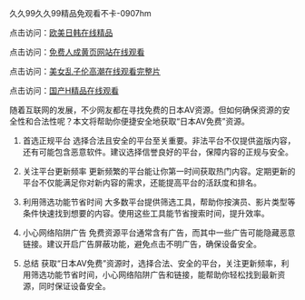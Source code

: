 久久99久久99精品免观看不卡-0907hm

点击访问：<a href="https://heiliaowt0d7p.pages.dev">欧美日韩在线精品</a>

点击访问：<a href="https://heiliaoow5kzm.pages.dev">免费人成黄页网站在线观看</a>

点击访问：<a href="https://heiliaoxwd5i8.pages.dev">美女乱子伦高潮在线观看完整片</a>

点击访问：<a href="https://heiliaowzu4ur.pages.dev">国产H精品在线观看</a>

随着互联网的发展，不少网友都在寻找免费的日本AV资源。但如何确保资源的安全性和合法性呢？本文将帮助你便捷安全地获取“日本AV免费”资源。

1. 首选正规平台
选择合法且安全的平台至关重要。非法平台不仅提供盗版内容，还有可能包含恶意软件。建议选择信誉良好的平台，保障内容的正规与安全。

2. 关注平台更新频率
更新频繁的平台能让你第一时间获取热门内容。定期更新的平台不仅能满足你对新内容的需求，还能提高平台的活跃度和排名。

3. 利用筛选功能节省时间
大多数平台提供筛选工具，帮助你按演员、影片类型等条件快速找到想要的内容。使用这些工具能节省搜索时间，提升效率。

4. 小心网络陷阱广告
免费资源平台通常含有广告，而其中一些广告可能隐藏恶意链接。建议开启广告屏蔽功能，避免点击不明广告，确保设备安全。

5. 总结
获取“日本AV免费”资源时，选择合法、安全的平台，关注更新频率，利用筛选功能节省时间，小心网络陷阱广告和链接，能帮助你轻松找到最新资源，同时保证设备安全。

<span style="display:none;">[Canonical link](https://github.com/hh54053/87406 ）</span>
